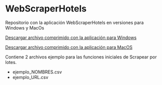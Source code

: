 # WebScraperHotels
Repositorio con la aplicación WebScraperHotels en versiones para Windows y MacOs

[Descargar archivo comprimido con la aplicación para Windows](https://drive.google.com/file/d/1DI4-eTEVmrAR7AI3Sjul_zvBnvCpzfJk/view?usp=sharing)


[Descargar archivo comprimido con la aplicación para MacOS](https://drive.google.com/file/d/1AsabyyMigc0ujBzEDRfZnqc9TOiwi2RR/view?usp=drive_link)

Contiene 2 archivos ejemplo para las funciones iniciales de Scrapear por lotes.

- ejemplo_NOMBRES.csv
- ejemplo_URL.csv
